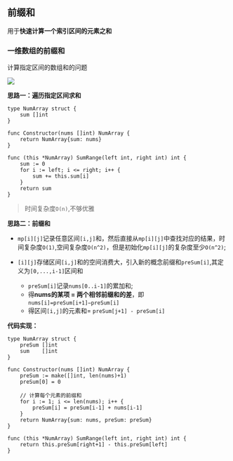 ## 前缀和

用于**快速计算一个索引区间的元素之和**

### 一维数组的前缀和

计算指定区间的数组和的问题

![](https://myimages-wqz.oss-cn-shanghai.aliyuncs.com/intern/202208261622458.png)

**思路一：遍历指定区间求和**

```
type NumArray struct {
	sum []int
}

func Constructor(nums []int) NumArray {
	return NumArray{sum: nums}
}

func (this *NumArray) SumRange(left int, right int) int {
	sum := 0
	for i := left; i <= right; i++ {
		sum += this.sum[i]
	}
	return sum
}
```
> 时间复杂度`O(n)`,不够优雅

**思路二：前缀和**

* `mp[i][j]`记录任意区间`[i,j]`和，然后直接从`mp[i][j]`中查找对应的结果，时间复杂度`O(1)`,空间复杂度`O(n^2)`，但是初始化`mp[i][j]`的复杂度至少`O(n^2)`;
* `[i][j]`存储区间`[i,j]`和的空间消费大，引入新的概念前缀和`preSum[i]`,其定义为`[0,...,i-1]`区间和

    * `preSum[i]`记录`nums[0..i-1]`的累加和;
    * 得**nums的某项 = 两个相邻前缀和的差**，即`nums[i]=preSum[i+1]−preSum[i]`
    * 得区间`[i,j]`的元素和= `preSum[j+1] - preSum[i]`

**代码实现：**
```
type NumArray struct {
	preSum []int
	sum    []int
}

func Constructor(nums []int) NumArray {
	preSum := make([]int, len(nums)+1)
	preSum[0] = 0

	// 计算每个元素的前缀和
	for i := 1; i <= len(nums); i++ {
		preSum[i] = preSum[i-1] + nums[i-1]
	}
	return NumArray{sum: nums, preSum: preSum}
}

func (this *NumArray) SumRange(left int, right int) int {
	return this.preSum[right+1] - this.preSum[left]
}
```
